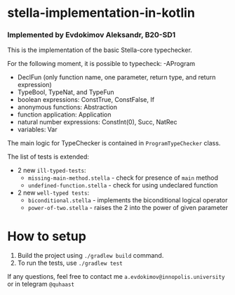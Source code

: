 # stella-implementation-in-kotlin
### Implemented by Evdokimov Aleksandr, B20-SD1


This is the implementation of the basic Stella-core typechecker.

For the following moment, it is possible to typecheck:
-AProgram
- DeclFun (only function name, one parameter, return type, and return expression)
- TypeBool, TypeNat, and TypeFun
- boolean expressions: ConstTrue, ConstFalse, If
- anonymous functions: Abstraction
- function application: Application
- natural number expressions: ConstInt(0), Succ, NatRec
- variables: Var

The main logic for TypeChecker is contained in `ProgramTypeChecker` class.

The list of tests is extended:
- 2 new `ill-typed-tests`:
  - `missing-main-method.stella` - check for presence of `main` method
  - `undefined-function.stella` - check for using undeclared function
- 2 new `well-typed tests`:
  - `biconditional.stella` - implements the biconditional logical operator
  - `power-of-two.stella` - raises the 2 into the power of given parameter

# How to setup
1. Build the project using `./gradlew build` command.
2. To run the tests, use `./gradlew test`


If any questions, feel free to contact me `a.evdokimov@innopolis.university` or in telegram `@quhaast`
